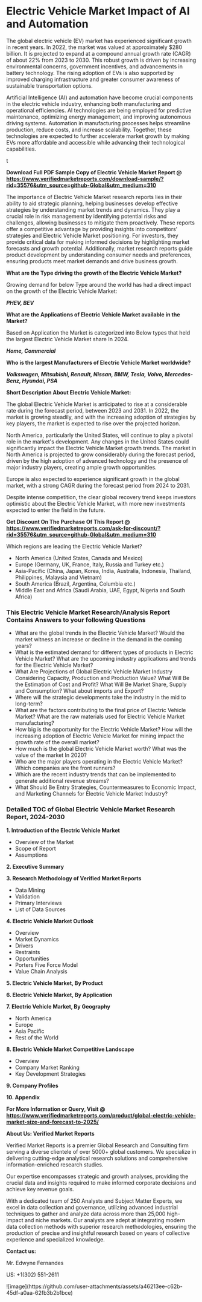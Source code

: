 <h1>Electric Vehicle Market Impact of AI and Automation</h1><p>The global electric vehicle (EV) market has experienced significant growth in recent years. In 2022, the market was valued at approximately $280 billion. It is projected to expand at a compound annual growth rate (CAGR) of about 22% from 2023 to 2030. This robust growth is driven by increasing environmental concerns, government incentives, and advancements in battery technology. The rising adoption of EVs is also supported by improved charging infrastructure and greater consumer awareness of sustainable transportation options.</p><p>Artificial Intelligence (AI) and automation have become crucial components in the electric vehicle industry, enhancing both manufacturing and operational efficiencies. AI technologies are being employed for predictive maintenance, optimizing energy management, and improving autonomous driving systems. Automation in manufacturing processes helps streamline production, reduce costs, and increase scalability. Together, these technologies are expected to further accelerate market growth by making EVs more affordable and accessible while advancing their technological capabilities.</p>t</p><p id="" class=""><strong>Download Full PDF Sample Copy of Electric Vehicle Market Report @ <a href="https://www.verifiedmarketreports.com/download-sample/?rid=35576&utm_source=github-Global&utm_medium=310" target="_blank">https://www.verifiedmarketreports.com/download-sample/?rid=35576&utm_source=github-Global&utm_medium=310</a></strong></p><p>The importance of&nbsp;Electric Vehicle Market research reports lies in their ability to aid strategic planning, helping businesses develop effective strategies by understanding market trends and dynamics. They play a crucial role in risk management by identifying potential risks and challenges, allowing businesses to mitigate them proactively. These reports offer a competitive advantage by providing insights into competitors' strategies and Electric Vehicle Market positioning. For investors, they provide critical data for making informed decisions by highlighting market forecasts and growth potential. Additionally, market research reports guide product development by understanding consumer needs and preferences, ensuring products meet market demands and drive business growth.</p><p><strong>What are the&nbsp;Type driving the growth of the Electric Vehicle Market?</strong></p><p id="" class="">Growing demand for below Type around the world has had a direct impact on the growth of the Electric Vehicle Market:</p><em><strong>PHEV, BEV</strong></em></p><strong>What are the&nbsp;Applications&nbsp;of Electric Vehicle Market available in the Market?</strong></p><p id="" class="">Based on Application the Market is categorized into Below types that held the largest Electric Vehicle Market share In 2024.</p><em><strong>Home, Commercial</strong></em></p><strong>Who is the largest Manufacturers of Electric Vehicle Market worldwide?</strong></p><p><em><strong>Volkswagen, Mitsubishi, Renault, Nissan, BMW, Tesla, Volvo, Mercedes-Benz, Hyundai, PSA</strong></em></p><p id="" class=""><strong>Short Description About Electric Vehicle Market:</strong></p><p>The global Electric Vehicle Market is anticipated to rise at a considerable rate during the forecast period, between 2023 and 2031. In 2022, the market is growing steadily, and with the increasing adoption of strategies by key players, the market is expected to rise over the projected horizon.</p><p>North America, particularly the United States, will continue to play a pivotal role in the market's development. Any changes in the United States could significantly impact the Electric Vehicle Market growth trends. The market in North America is projected to grow considerably during the forecast period, driven by the high adoption of advanced technology and the presence of major industry players, creating ample growth opportunities.</p><p>Europe is also expected to experience significant growth in the global market, with a strong CAGR during the forecast period from 2024 to 2031.</p><p>Despite intense competition, the clear global recovery trend keeps investors optimistic about the Electric Vehicle Market, with more new investments expected to enter the field in the future.</p><p id="" class=""><strong>Get Discount On The Purchase Of This Report @ <a href="https://www.verifiedmarketreports.com/ask-for-discount/?rid=35576&utm_source=github-Global&utm_medium=310" target="_blank">https://www.verifiedmarketreports.com/ask-for-discount/?rid=35576&utm_source=github-Global&utm_medium=310</a></strong></p>Which regions are leading the Electric Vehicle Market?</p><ul><li>North America (United States, Canada and Mexico)</li><li>Europe (Germany, UK, France, Italy, Russia and Turkey etc.)</li><li>Asia-Pacific (China, Japan, Korea, India, Australia, Indonesia, Thailand, Philippines, Malaysia and Vietnam)</li><li>South America (Brazil, Argentina, Columbia etc.)</li><li>Middle East and Africa (Saudi Arabia, UAE, Egypt, Nigeria and South Africa)</li></ul><h3 id="" class="">This Electric Vehicle Market Research/Analysis Report Contains Answers to your following Questions</h3><ul><li>What are the global trends in the Electric Vehicle Market? Would the market witness an increase or decline in the demand in the coming years?</li><li>What is the estimated demand for different types of products in Electric Vehicle Market? What are the upcoming industry applications and trends for the Electric Vehicle Market?</li><li>What Are Projections of Global Electric Vehicle Market Industry Considering Capacity, Production and Production Value? What Will Be the Estimation of Cost and Profit? What Will Be Market Share, Supply and Consumption? What about imports and Export?</li><li>Where will the strategic developments take the industry in the mid to long-term?</li><li>What are the factors contributing to the final price of Electric Vehicle Market? What are the raw materials used for Electric Vehicle Market manufacturing?</li><li>How big is the opportunity for the Electric Vehicle Market? How will the increasing adoption of Electric Vehicle Market for mining impact the growth rate of the overall market?</li><li>How much is the global Electric Vehicle Market worth? What was the value of the market In 2020?</li><li>Who are the major players operating in the Electric Vehicle Market? Which companies are the front runners?</li><li>Which are the recent industry trends that can be implemented to generate additional revenue streams?</li><li>What Should Be Entry Strategies, Countermeasures to Economic Impact, and Marketing Channels for Electric Vehicle Market Industry?</li></ul><h3 id="" class="">Detailed TOC of Global Electric Vehicle Market Research Report, 2024-2030</h3><p id="" class=""><strong>1. Introduction of the Electric Vehicle Market</strong></p><ul><li>Overview of the Market</li><li>Scope of Report</li><li>Assumptions</li></ul><p id="" class=""><strong>2. Executive Summary</strong></p><p id="" class=""><strong>3. Research Methodology of Verified Market Reports</strong></p><ul><li>Data Mining</li><li>Validation</li><li>Primary Interviews</li><li>List of Data Sources</li></ul><p id="" class=""><strong>4. Electric Vehicle Market Outlook</strong></p><ul><li>Overview</li><li>Market Dynamics</li><li>Drivers</li><li>Restraints</li><li>Opportunities</li><li>Porters Five Force Model</li><li>Value Chain Analysis</li></ul><p id="" class=""><strong>5. Electric Vehicle Market, By Product</strong></p><p id="" class=""><strong>6. Electric Vehicle Market, By Application</strong></p><p id="" class=""><strong>7. Electric Vehicle Market, By Geography</strong></p><ul><li>North America</li><li>Europe</li><li>Asia Pacific</li><li>Rest of the World</li></ul><p id="" class=""><strong>8. Electric Vehicle Market Competitive Landscape</strong></p><ul><li>Overview</li><li>Company Market Ranking</li><li>Key Development Strategies</li></ul><p id="" class=""><strong>9. Company Profiles</strong></p><p id="" class=""><strong>10. Appendix</strong></p><p id="" class=""><strong>For More Information or Query, Visit @ <a href="https://www.verifiedmarketreports.com/product/global-electric-vehicle-market-size-and-forecast-to-2025/" target="_blank">https://www.verifiedmarketreports.com/product/global-electric-vehicle-market-size-and-forecast-to-2025/</a></strong></p><p id="" class=""><strong>About Us: Verified Market Reports</strong></p><p id="" class="">Verified Market Reports is a premier Global Research and Consulting firm serving a diverse clientele of over 5000+ global customers. We specialize in delivering cutting-edge analytical research solutions and comprehensive information-enriched research studies.</p><p id="" class="">Our expertise encompasses strategic and growth analyses, providing the crucial data and insights required to make informed corporate decisions and achieve key revenue goals.</p><p id="" class="">With a dedicated team of 250 Analysts and Subject Matter Experts, we excel in data collection and governance, utilizing advanced industrial techniques to gather and analyze data across more than 25,000 high-impact and niche markets. Our analysts are adept at integrating modern data collection methods with superior research methodologies, ensuring the production of precise and insightful research based on years of collective experience and specialized knowledge.</p><p id="" class=""><strong>Contact us:</strong></p><p id="" class="">Mr. Edwyne Fernandes</p><p id="" class="">US: +1(302) 551-2611</p>
![image](https://github.com/user-attachments/assets/a46213ee-c62b-45df-a0aa-62fb3b2b1bce)
